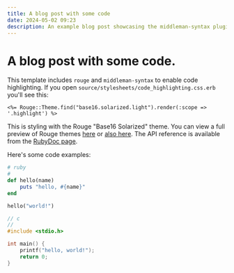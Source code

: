 ```yaml
---
title: A blog post with some code
date: 2024-05-02 09:23
description: An example blog post showcasing the middleman-syntax plugin and code highlighting with Rouge.
---
```


# A blog post with some code.

This template includes `rouge` and `middleman-syntax` to enable code highlighting. If you open `source/stylesheets/code_highlighting.css.erb` you'll see this:

```erb
<%= Rouge::Theme.find("base16.solarized.light").render(:scope => '.highlight') %>
```

This is styling with the Rouge "Base16 Solarized" theme. You can view a full preview of Rouge themes [here](https://mazhuang.org/rouge-themes/#bw) or [also here](https://spsarolkar.github.io/rouge-theme-preview/). The API reference is available from the [RubyDoc page](https://www.rubydoc.info/gems/rouge/3.2.1/Rouge/Themes).

Here's some code examples:

```ruby
# ruby
#
def hello(name)
	puts "hello, #{name}"
end

hello("world!")
```

```c
// c
//
#include <stdio.h>

int main() {
	printf("hello, world!");
	return 0;
}
```
